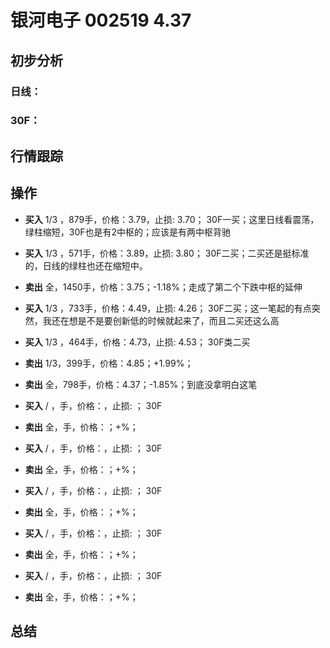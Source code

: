 # 银河电子 002519 4.37
## 初步分析
### 日线：
  
### 30F：
  
## 行情跟踪
  
## 操作
  - **买入** 1/3 ，879手，价格：3.79，止损: 3.70； 30F一买；这里日线看震荡，绿柱缩短，30F也是有2中枢的；应该是有两中枢背驰
  - **买入** 1/3 ，571手，价格：3.89，止损: 3.80； 30F二买；二买还是挺标准的，日线的绿柱也还在缩短中。
  - **卖出** 全，1450手，价格：3.75；-1.18%；走成了第二个下跌中枢的延伸

  - **买入** 1/3 ，733手，价格：4.49，止损: 4.26； 30F二买；这一笔起的有点突然，我还在想是不是要创新低的时候就起来了，而且二买还这么高
  - **买入** 1/3 ，464手，价格：4.73，止损: 4.53； 30F类二买
  - **卖出** 1/3，399手，价格：4.85；+1.99%；
  - **卖出** 全，798手，价格：4.37；-1.85%；到底没拿明白这笔

  - **买入** / ，手，价格：，止损: ； 30F
  - **卖出** 全，手，价格：；+%；

  - **买入** / ，手，价格：，止损: ； 30F
  - **卖出** 全，手，价格：；+%；

  - **买入** / ，手，价格：，止损: ； 30F
  - **卖出** 全，手，价格：；+%；

  - **买入** / ，手，价格：，止损: ； 30F
  - **卖出** 全，手，价格：；+%；

  - **买入** / ，手，价格：，止损: ； 30F
  - **卖出** 全，手，价格：；+%；

## 总结
  